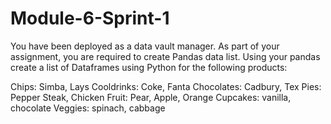 # Module-6-Sprint-1
You have been deployed as a data vault manager. As part of your assignment, you are required to create Pandas data list. Using your pandas create a list of Dataframes using Python for the following products:

Chips: Simba, Lays
Cooldrinks: Coke, Fanta
Chocolates: Cadbury, Tex
Pies: Pepper Steak, Chicken
Fruit: Pear, Apple, Orange
Cupcakes: vanilla, chocolate
Veggies: spinach, cabbage
